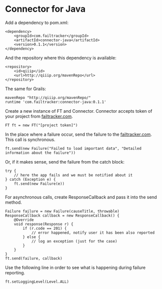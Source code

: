 Connector for Java
==================

Add a dependency to pom.xml:

    <dependency>
        <groupId>com.failtracker</groupId>
        <artifactId>connector-java</artifactId>
        <version>0.1.1</version>
    </dependency>

And the repository where this dependency is available:

    <repository>
        <id>qiiip</id>
        <url>http://qiiip.org/mavenRepo</url>
    </repository>

The same for Grails:

    mavenRepo "http://qiiip.org/mavenRepo/"
    runtime 'com.failtracker:connector-java:0.1.1'

Create a new instance of FT and Connector. Connector accepts token of your project from [failtracker.com](http://failtracker.com).

    FT ft = new FT("[project token]")

In the place where a failure occur, send the failure to the [failtracker.com](http://failtracker.com). This call is synchronous.

    ft.send(new Failure("Failed to load important data", "Detailed information about the failure"))

Or, if it makes sense, send the failure from the catch block:

    try {
        // here the app fails and we must be notified about it
    } catch (Exception e) {
        ft.send(new Failure(e))
    }

For asynchronous calls, create ResponseCallback and pass it into the send method.

    Failure failure = new Failure(causeTitle, throwable)
    ResponseCallback callback = new ResponseCallback() {
        @Override
        void response(Response r) {
            if (r.code == 201) {
                // error happened, notify user it has been also reported
            } else {
                // log an exception (just for the case)
            }
        }
    }
    ft.send(failure, callback)

Use the following line in order to see what is happening during failure reporting.

    ft.setLoggingLevel(Level.ALL)